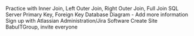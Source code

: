 Practice with Inner Join, Left Outer Join, Right Outer Join, Full Join
SQL Server Primary Key, Foreign Key
Database Diagram - Add more information
Sign up with Atlassian Administration/Jira Software
Create Site BabuITGroup, invite everyone
